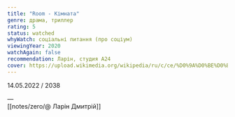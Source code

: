 ```yaml
---
title: "Room - Кімната"
genre: драма, триллер
rating: 5
status: watched
whyWatch: соціальні питання (про соціум)
viewingYear: 2020
watchAgain: false
recommendation: Ларін, студия А24
cover: https://upload.wikimedia.org/wikipedia/ru/c/ce/%D0%9A%D0%BE%D0%BC%D0%BD%D0%B0%D1%82%D0%B0_%28%D1%84%D0%B8%D0%BB%D1%8C%D0%BC%2C_2015%29.jpg
---
```

14.05.2022 / 2038

—  
[[notes/zero/@ Ларін Дмитрій]]